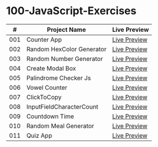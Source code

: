 # 100-JavaScript-Exercises

| #   | Project Name              | Live Preview                                                                                                |
| --- | ------------------------- | ----------------------------------------------------------------------------------------------------------- |
| 001 | Counter App               | [Live Preview](https://devmohamedelshazly.github.io/100-JavaScript-Exercises/001-Counter-App)               |
| 002 | Random HexColor Generator | [Live Preview](https://devmohamedelshazly.github.io/100-JavaScript-Exercises/002-Random-HexColor-Generator) |
| 003 | Random Number Generator   | [Live Preview](https://devmohamedelshazly.github.io/100-JavaScript-Exercises/003-Random-Number-Generator)   |
| 004 | Create Modal Box          | [Live Preview](https://devmohamedelshazly.github.io/100-JavaScript-Exercises/004-Create-ModalBox)           |
| 005 | Palindrome Checker Js     | [Live Preview](https://devmohamedelshazly.github.io/100-JavaScript-Exercises/005-Palindrome-Checker)        |
| 006 | Vowel Counter             | [Live Preview](https://devmohamedelshazly.github.io/100-JavaScript-Exercises/006-Vowel-Counter)             |
| 007 | ClickToCopy               | [Live Preview](https://devmohamedelshazly.github.io/100-JavaScript-Exercises/007-ClickToCopy)               |
| 008 | InputFieldCharacterCount  | [Live Preview](https://devmohamedelshazly.github.io/100-JavaScript-Exercises/008-InputField-CharacterCount) |
| 009 | Countdown Time            | [Live Preview](https://devmohamedelshazly.github.io/100-JavaScript-Exercises/009-Countdown-Time)            |
| 010 | Random Meal Generator     | [Live Preview](https://devmohamedelshazly.github.io/100-JavaScript-Exercises/010-Random-Meal-Generator)     |
| 011 | Quiz App                  | [Live Preview](https://devmohamedelshazly.github.io/100-JavaScript-Exercises/011-Quiz-App)                  |
